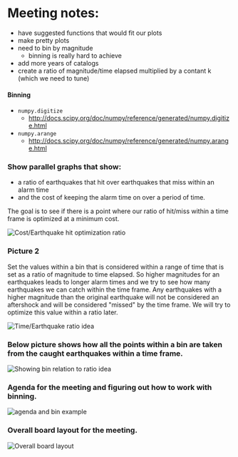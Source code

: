 # Meeting notes:

- have suggested functions that would fit our plots
- make pretty plots
- need to bin by magnitude
  - binning is really hard to achieve
- add more years of catalogs
- create a ratio of magnitude/time elapsed multiplied by a contant k (which we need to tune)

#### Binning
- ```numpy.digitize```
  - http://docs.scipy.org/doc/numpy/reference/generated/numpy.digitize.html
- ```numpy.arange```
  - http://docs.scipy.org/doc/numpy/reference/generated/numpy.arange.html


### Show parallel graphs that show:

- a ratio of earthquakes that hit over earthquakes that miss within an alarm time
- and the cost of keeping the alarm time on over a period of time.

The goal is to see if there is a point where our ratio of hit/miss within a time frame is optimized at a minimum cost.

![Cost/Earthquake hit optimization ratio](https://raw.github.com/stat157/analyzers/master/images/2013-12-02_211813.jpg)

### Picture 2

Set the values within a bin that is considered within a range of time that is set as a ratio of magnitude to time elapsed. So higher magnitudes for an earthquakes leads to longer alarm times and we try to see how many earthquakes we can catch within the time frame. Any earthquakes with a higher magnitude than the original earthquake will not be considered an aftershock and will be considered "missed" by the time frame. We will try to optimize this value within a ratio later.

![Time/Earthquake ratio idea](https://raw.github.com/stat157/analyzers/master/images/2013-12-02_211825.jpg)

### Below picture shows how all the points within a bin are taken from the caught earthquakes within a time frame.

![Showing bin relation to ratio idea](https://raw.github.com/stat157/analyzers/master/images/2013-12-02_211836.jpg)


### Agenda for the meeting and figuring out how to work with binning.

![agenda and bin example](https://raw.github.com/stat157/analyzers/master/images/2013-12-02_211841.jpg)

### Overall board layout for the meeting.

![Overall board layout](https://raw.github.com/stat157/analyzers/master/images/2013-12-02_211854.jpg)

